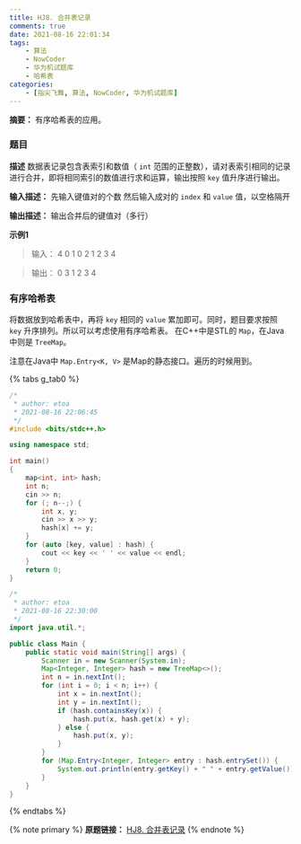 ```yaml
---
title: HJ8. 合并表记录
comments: true
date: 2021-08-16 22:01:34
tags:
    - 算法
    - NowCoder
    - 华为机试题库
    - 哈希表
categories:
    - [指尖飞舞, 算法, NowCoder, 华为机试题库]
---
```

__摘要：__
有序哈希表的应用。
<!-- more -->

### 题目

__描述__
数据表记录包含表索引和数值（ `int` 范围的正整数），请对表索引相同的记录进行合并，即将相同索引的数值进行求和运算，输出按照 `key` 值升序进行输出。

__输入描述：__
先输入键值对的个数
然后输入成对的 `index` 和 `value` 值，以空格隔开

__输出描述：__
输出合并后的键值对（多行）

__示例1__
> 输入：
4
0 1
0 2
1 2
3 4

> 输出：
0 3
1 2
3 4

### 有序哈希表

将数据放到哈希表中，再将 `key` 相同的 `value` 累加即可。同时，题目要求按照 `key` 升序排列。所以可以考虑使用有序哈希表。
在C++中是STL的 `Map`，在Java中则是 `TreeMap`。

注意在Java中 `Map.Entry<K, V>` 是Map的静态接口。遍历的时候用到。

{% tabs g_tab0 %}
<!-- tab C++ -->
```c++
/*
 * author: etoa
 * 2021-08-16 22:06:45
 */
#include <bits/stdc++.h>

using namespace std;

int main()
{
    map<int, int> hash;
    int n;
    cin >> n;
    for (; n--;) {
        int x, y;
        cin >> x >> y;
        hash[x] += y;
    }
    for (auto [key, value] : hash) {
        cout << key << ' ' << value << endl;
    }
    return 0;
}
```
<!-- endtab -->

<!-- tab Java -->
```java
/*
 * author: etoa
 * 2021-08-16 22:30:00
 */
import java.util.*;

public class Main {
    public static void main(String[] args) {
        Scanner in = new Scanner(System.in);
        Map<Integer, Integer> hash = new TreeMap<>();
        int n = in.nextInt();
        for (int i = 0; i < n; i++) {
            int x = in.nextInt();
            int y = in.nextInt();
            if (hash.containsKey(x)) {
                hash.put(x, hash.get(x) + y);
            } else {
                hash.put(x, y);
            }
        }
        for (Map.Entry<Integer, Integer> entry : hash.entrySet()) {
            System.out.println(entry.getKey() + " " + entry.getValue());
        }
    }
}
```
<!-- endtab -->
{% endtabs %}

{% note primary %}
__原题链接：__ [HJ8. 合并表记录](https://www.nowcoder.com/practice/de044e89123f4a7482bd2b214a685201?tpId=37&&tqId=21231&rp=1&ru=/ta/huawei&qru=/ta/huawei/question-ranking)
{% endnote %}